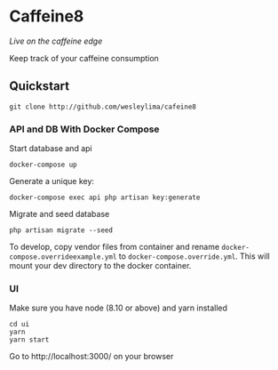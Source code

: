 # Caffeine8

 _Live on the caffeine edge_

Keep track of your caffeine consumption

## Quickstart

```
git clone http://github.com/wesleylima/cafeine8
```

### API and DB With Docker Compose

Start database and api

```
docker-compose up
```

Generate a unique key:

```
docker-compose exec api php artisan key:generate
```

Migrate and seed database

```
php artisan migrate --seed
```

To develop, copy vendor files from container and
rename `docker-compose.overrideexample.yml` to `docker-compose.override.yml`. This will mount your dev directory to the docker container.


### UI
Make sure you have node (8.10 or above) and yarn installed

```
cd ui
yarn
yarn start
```

Go to http://localhost:3000/ on your browser
